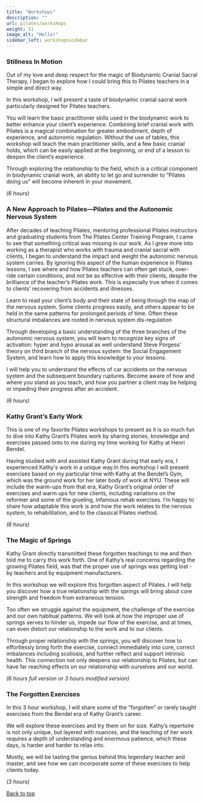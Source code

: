 ```yaml
---
title: "Workshops"
description: ""
url: pilates/workshops
weight: 51
image_alt: "Hello!"
sidebar_left: workshopssidebar
---
```

### Stillness In Motion

Out of my love and deep respect for the magic of Biodynamic Cranial Sacral Therapy, I began to explore how I could bring this to Pilates teachers in a simple and direct way.  

In this workshop, I will present a taste of biodynamic cranial sacral work particularly designed for Pilates teachers.

You will learn the basic practitioner skills used in the biodynamic work to better enhance your client’s experience. Combining brief cranial work with Pilates is a magical combination for greater embodiment, depth of experience, and autonomic regulation. Without the use of tables, this workshop will teach the main practitioner skills, and a few basic cranial holds, which can be easily applied at the beginning, or end of a lesson to deepen the client’s experience.

Through exploring the relationship to the field, which is a critical component in biodynamic cranial work, an ability to let go and surrender to “Pilates doing us” will become inherent in your movement.

_(6 hours)_

### A New Approach to Pilates—Pilates and the Autonomic Nervous System

After decades of teaching Pilates, mentoring professional Pilates instructors and graduating students from The Pilates Center Training Program, I came to see that something critical was missing in our work. As I grew more into working as a therapist who works with trauma and cranial sacral with clients, I began to understand the impact and weight the autonomic nervous system carries. By ignoring this aspect of the human experience in Pilates lessons, I see where and how Pilates teachers can often get stuck, over-ride certain conditions, and not be as effective with their clients, despite the brilliance of the teacher’s Pilates work.  This is especially true when it comes to clients’ recovering from accidents and illnesses.

Learn to read your client’s body and their state of being through the map of the nervous system. Some clients progress easily, and others appear to be held in the same patterns for prolonged periods of time. Often these structural imbalances are rooted in nervous system dis-regulation

Through developing a basic understanding of the three branches of the autonomic nervous system, you will learn to recognize key signs of activation: hyper and hypo arousal as well understand Steve Porgess’ theory on third branch of the nervous system: the Social Engagement System, and learn how to apply this knowledge to your lessons.  

I will help you to understand the effects of car accidents on the nervous system and the subsequent boundary ruptures. Become aware of how and where you stand as you teach, and how you partner a client may be helping or impeding their progress after an accident. 

_(6 hours)_

### Kathy Grant’s Early Work

This is one of my favorite Pilates workshops to present as it is so much fun to dive into Kathy Grant’s Pilates work by sharing stories, knowledge and exercises passed onto to me during my time working for Kathy at Henri Bendel.

Having studied with and assisted Kathy Grant during that early era, I experienced Kathy's work in a unique way.In this workshop I will present exercises based on my particular time with Kathy at the Bendel’s Gym, which was the ground work for her later body of work at NYU.   These will include the warm-ups from that era, Kathy Grant’s original order of exercises and warm ups for new clients, including variations on the reformer and some of the grueling, infamous rehab exercises. I’m happy to share how adaptable this work is and how the work relates to the nervous system, to rehabilitation, and to the classical Pilates method.

_(6 hours)_

### The Magic of Springs

Kathy Grant directly transmitted these forgotten teachings to me and then told me to carry this work forth. One of Kathy’s real concerns regarding the growing Pilates field, was that the proper use of springs was getting lost - by teachers and by equipment manufacturers.

In this workshop we will explore this forgotten aspect of Pilates. I will help you discover how a true relationship with the springs will bring about core strength and freedom from extraneous tension.

Too often we struggle against the equipment, the challenge of the exercise and our own habitual patterns. We will look at how the improper use of springs serves to hinder us, impede our flow of the exercise, and at times, can even distort our relationship to the work and to our clients.

Through proper relationship with the springs, you will discover how to effortlessly bring forth the exercise, connect immediately into core, correct imbalances including scoliosis, and further reflect and support intrinsic health.
This connection not only deepens our relationship to Pilates, but can have far reaching effects on our relationship with ourselves and our world. 

_(6 hours full version or 3 hours modified version)_

### The Forgotten Exercises

In this 3 hour workshop, I will share some of the “forgotten” or rarely taught exercises from the Bendel era of Kathy Grant’s career.

We will explore these exercises and try them on for size.  Kathy’s repertoire is not only unique, but layered with nuances, and the teaching of her work requires a depth of understanding and enormous patience, which these days, is harder and harder to relax into.

Mostly, we will be tasting the genius behind this legendary teacher and master, and see how we can incorporate some of these exercises to help clients today.

_(3 hours)_

<!-- 'Back to Top' link at the end of your content -->
[Back to top](/pilates/workshops)
